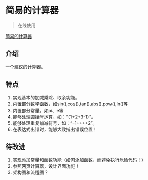 # 简易的计算器

> 在线使用

[简易的计算器](http://clovey.party/SimpleCalculator/build/index.html)

## 介绍

一个建议的计算器。

## 特点

1. 实现基本的加减乘除、取余功能。
2. 内置部分数学函数，如sin(),cos(),tan(),abs(),pow(),ln()等
3. 内置部分常量，如pi、e等
4. 能够处理圆括号运算，如：“（1+2+3-1）”。
5. 能够处理重复加减符号，如：“-1++++2”。
6. 在表达式出错时，能够大致指出错误位置！

## 待改进

1. 实现添加常量和函数功能（如何添加函数，而避免执行危险代码！）
2. 参照网页计算器，设计界面功能！
3. 架构图和流程图？